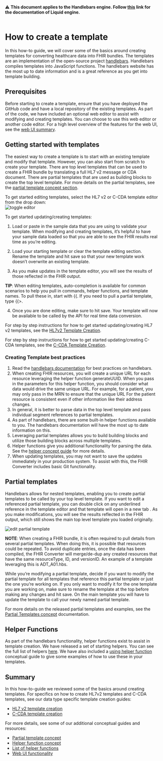 ⚠ **This document applies to the Handlebars engine. Follow [this](https://github.com/microsoft/FHIR-Converter/tree/dotliquid) link for the documentation of Liquid engine.** <br></br>

# How to create a template

In this how-to guide, we will cover some of the basics around creating templates for converting healthcare data into FHIR bundles. The templates are an implementation of the open-source project [handlebars](https://handlebarsjs.com/). Handlebars compiles templates into JavaScript functions. The handlebars website has the most up to date information and is a great reference as you get into template building.

## Prerequisites

Before starting to create a template, ensure that you have deployed the GitHub code and have a local repository of the existing templates. As part of the code, we have included an optional web editor to assist with modifying and creating templates. You can choose to use this web editor or another code editor. For a high level overview of the features for the web UI, see the [web UI summary](web-ui-summary.md).

## Getting started with templates

The easiest way to create a template is to start with an existing template and modify that template. However, you can also start from scratch to create your template. There are top level templates that can be used to create a FHIR bundle by translating a full HL7 v2 message or CDA document. There are partial templates that are used as building blocks to create the top level template. For more details on the partial templates, see the [partial template concept section](partial-template-concept.md).

To get started editing templates, select the HL7 v2 or C-CDA template editor from the drop down:  
![toggle editor](images/editor-toggle.png)

To get started updating/creating templates:

1. Load or paste in the sample data that you are using to validate your template. When modifying and creating templates, it’s helpful to have your sample data loaded so that you are able to see the FHIR results real time as you’re editing.

2. Load your starting template or clear the template editing section. Rename the template and hit save so that your new template work doesn’t overwrite an existing template.

3. As you make updates in the template editor, you will see the results of those reflected in the FHIR output.

**TIP**: When editing templates, auto-completion is available for common scenarios to help you pull in commands, helper functions, and template names. To pull these in, start with {{. If you need to pull a partial template, type {{>.

4. Once you are done editing, make sure to hit save. Your template will now be available to be called by the API for real time data conversion.

For step by step instructions for how to get started updating/creating HL7 v2 templates, see the [HL7v2 Template Creation](template-creation-guide-HL7v2.md).

For step by step instructions for how to get started updating/creating C-CDA templates, see the [C-CDA Template Creation](template-creation-guide-CCDA.md).

### Creating Template best practices

1. Read the [handlebars documentation](https://handlebarsjs.com/guide/) for best practices on handlebars.
1. When creating FHIR resources, you will create a unique URL for each resource leveraging the helper function generateUUID. When you pass in the parameters for this helper function, you should consider what data would drive the same unique URL. For example, for a patient, you may only pass in the MRN to ensure that the unique URL For the patient resource is consistent even if other information like their address changes.
1. In general, it is better to parse data in the top level template and pass individual segment references to partial templates.
1. As part of handlebars, there are some built-in helper functions available to you. The handlebars documentation will have the most up to date information on this.
1. Leveraging partial templates allows you to build building blocks and utilize those building blocks across multiple templates.
1. Helper functions give you additional functionality for parsing the data. See the [helper concept guide](using-helpers-concept.md) for more details.
1. When updating templates, you may not want to save the updates immediately in your production system. To assist with this, the FHIR Converter includes basic Git functionality.

## Partial templates

Handlebars allows for nested templates, enabling you to create partial templates to be called by your top level template. If you want to edit a referenced partial template, you can double click on any underlined reference in the template editor and that template will open in a new tab . As you make modifications, you will see the results reflected in the FHIR output, which still shows the main top level template you loaded originally.

![edit partial template](images/partial-template-edit.png)

**NOTE**: When creating a FHIR bundle, it is often required to pull details from several partial templates. When doing this, it is possible that resources could be repeated. To avoid duplicate entries, once the data has been compiled, the FHIR Converter will merge/de-dup any created resources that have the same resourceType, ID, and versionID. An example of a template leveraging this is ADT_A01.hbs.

While you’re modifying a partial template, decide if you want to modify the partial template for all templates that reference this partial template or just the one you’re working on. If you only want to modify it for the one template you are working on, make sure to rename the template at the top before making any changes and hit save. On the main template you will have to update the template to call your newly named partial template.

For more details on the released partial templates and examples, see the [Partial Templates concept](partial-template-concept.md) documentation.

## Helper Functions

As part of the handlebars functionality, helper functions exist to assist in template creation. We have released a set of starting helpers. You can see the full list of helpers [here](helper-functions-summary.md). We have also included a [using helper function](using-helpers-concept.md) conceptual guide to give some examples of how to use these in your templates.

## Summary

In this how-to-guide we reviewed some of the basics around creating templates. For specifics on how to create HL7v2 templates and C-CDA templates, see our data type specific template creation guides:

- [HL7 v2 template creation](template-creation-guide-HL7v2.md)
- [C-CDA template creation](template-creation-guide-CCDA.md)

For more details, see some of our additional conceptual guides and resources:

- [Partial template concept](partial-template-concept.md)
- [Helper function concept](using-helpers-concept.md)
- [List of helper functions](helper-function-summary.md)
- [Web UI functionality](web-ui-summary.md)

